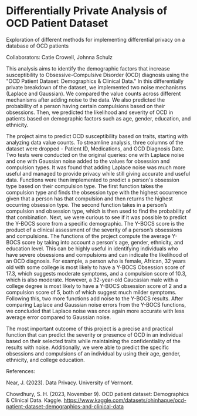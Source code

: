 # Differentially Private Analysis of OCD Patient Dataset
Exploration of different methods for implementing differential privacy on a database of OCD patients

Collaborators: Catie Crowell, Johnna Schulz

This analysis aims to identify the demographic factors that increase susceptibility to Obsessive-Compulsive Disorder (OCD) diagnosis using the "OCD Patient Dataset: Demographics & Clinical Data." In this differentially private breakdown of the dataset, we implemented two noise mechanisms (Laplace and Gaussian). We compared the value counts across different mechanisms after adding noise to the data. We also predicted the probability of a person having certain compulsions based on their obsessions. Then, we predicted the likelihood and severity of OCD in patients based on demographic factors such as age, gender, education, and ethnicity.

The project aims to predict OCD susceptibility based on traits, starting with analyzing data value counts. To streamline analysis, three columns of the dataset were dropped - Patient ID, Medications, and OCD Diagnosis Date. Two tests were conducted on the original queries: one with Laplace noise and one with Gaussian noise added to the values for obsession and compulsion types. It was found that adding Laplace noise was much more useful and managed to provide privacy while still giving accurate and useful data. Functions were then implemented to predict a person's obsession type based on their compulsion type. The first function takes the compulsion type and finds the obsession type with the highest occurrence given that a person has that compulsion and then returns the highest occurring obsession type. The second function takes in a person’s compulsion and obsession type, which is then used to find the probability of that combination. Next, we were curious to see if it was possible to predict the Y-BOCS score from a specific demographic. The Y-BOCS score is the product of a clinical assessment of the severity of a person’s obsessions and compulsions. The functions of the project compute the average Y-BOCS score by taking into account a person's age, gender, ethnicity, and education level. This can be highly useful in identifying individuals who have severe obsessions and compulsions and can indicate the likelihood of an OCD diagnosis. For example, a person who is female, African, 32 years old with some college is most likely to have a Y-BOCS Obsession score of 17.3, which suggests moderate symptoms, and a compulsion score of 10.3, which is also moderate. However, a 32-year-old Caucasian male with a college degree is most likely to have a Y-BOCS obsession score of 2 and a compulsion score of 5, both of which suggest much milder symptoms. Following this, two more functions add noise to the Y-BOCS results. After comparing Laplace and Gaussian noise errors from the Y-BOCS functions, we concluded that Laplace noise was once again more accurate with less average error compared to Gaussian noise.

The most important outcome of this project is a precise and practical function that can predict the severity or presence of OCD in an individual based on their selected traits while maintaining the confidentiality of the results with noise. Additionally, we were able to predict the specific obsessions and compulsions of an individual by using their age, gender, ethnicity, and college education.

References:

Near, J. (2023). Data Privacy. University of Vermont.

Chowdhury, S. H. (2023, November 9). OCD patient dataset: Demographics & Clinical Data. Kaggle. https://www.kaggle.com/datasets/ohinhaque/ocd-patient-dataset-demographics-and-clinical-data 
